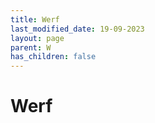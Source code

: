 ```yaml
---
title: Werf
last_modified_date: 19-09-2023
layout: page
parent: W
has_children: false
---
```


Werf
====

